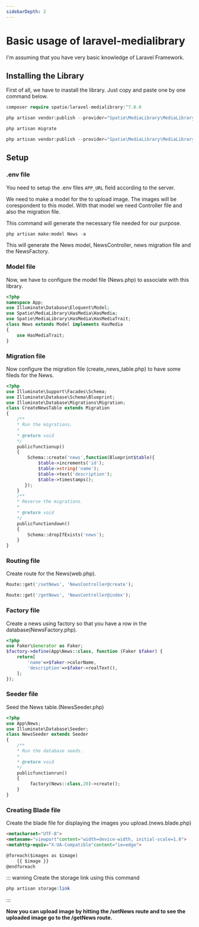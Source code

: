 ```yaml
---
sidebarDepth: 2
---
```


# Basic usage of laravel-medialibrary
I'm assuming that you have very basic knowledge of Laravel Framework.

## Installing the Library

First of all, we have to inastall the library. Just copy and paste one by one command below.

``` php
composer require spatie/laravel-medialibrary:^7.0.0

php artisan vendor:publish --provider="Spatie\MediaLibrary\MediaLibraryServiceProvider" --tag="migrations"

php artisan migrate

php artisan vendor:publish --provider="Spatie\MediaLibrary\MediaLibraryServiceProvider" --tag="config"
```
## Setup

### .env file

You need to setup the .env files `APP_URL` field according to the server.

We need to make a model for the to upload image. The images will be corespondent to this model. With that model we need Controller file and also the migration file.

This command will generate the necessary file needed for our purpose.

```php
php artisan make:model News -a
```

This will generate the News model, NewsController, news migration file and the NewsFactory.

### Model file

Now, we have to configure the model file (News.php) to associate with this library.

``` php
<?php
namespace App;
use Illuminate\Database\Eloquent\Model;
use Spatie\MediaLibrary\HasMedia\HasMedia;
use Spatie\MediaLibrary\HasMedia\HasMediaTrait;
class News extends Model implements HasMedia
{
    use HasMediaTrait;
}
```

### Migration file

Now configure the migration file (create_news_table.php) to have some fileds for the News.

``` php
<?php
use Illuminate\Support\Facades\Schema;
use Illuminate\Database\Schema\Blueprint;
use Illuminate\Database\Migrations\Migration;
class CreateNewsTable extends Migration
{
    /**
    * Run the migrations.
    *
    * @return void
    */
    publicfunctionup()
    {
        Schema::create('news',function(Blueprint$table){
            $table->increments('id');
            $table->string('name');
            $table->text('description');
            $table->timestamps();
       });
    }
    /**
    * Reverse the migrations.
    *
    * @return void
    */
    publicfunctiondown()
    {
        Schema::dropIfExists('news');
    }
}
```
### Routing file

Create route for the News(web.php).

``` php
Route::get('/setNews', 'NewsController@create');

Route::get('/getNews', 'NewsController@index');
```
### Factory file
Create a news using factory so that you have a row in the database(NewsFactory.php).
``` php
<?php
use Faker\Generator as Faker;
$factory->define(App\News::class, function (Faker $faker) {
    return[
        'name'=>$faker->colorName,
        'description'=>$faker->realText(),
    ];
});
```

### Seeder file

Seed the News table.(NewsSeeder.php)
``` php
<?php
use App\News;
use Illuminate\Database\Seeder;
class NewsSeeder extends Seeder
{
    /**
    * Run the database seeds.
    *
    * @return void
    */
    publicfunctionrun()
    {
         factory(News::class,20)->create();
    }
}
```

### Creating Blade file

Create the blade file for displaying the images you upload.(news.blade.php)

``` html
<metacharset="UTF-8">
<metaname="viewport"content="width=device-width, initial-scale=1.0">
<metahttp-equiv="X-UA-Compatible"content="ie=edge">

@foreach($images as $image)
    {{ $image }}
@endforeach
```

::: warning
Create the storage link using this command
``` php
php artisan storage:link
```
:::



**Now you can upload image by hitting the /setNews route and to see the uploaded image go to the /getNews route.**